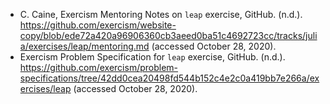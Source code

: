 - C. Caine, Exercism Mentoring Notes on `leap` exercise, GitHub. (n.d.). https://github.com/exercism/website-copy/blob/ede72a420a96906360cb3aeed0ba51c4692723cc/tracks/julia/exercises/leap/mentoring.md (accessed October 28, 2020).
- Exercism Problem Specification for `leap` exercise, GitHub. (n.d.). https://github.com/exercism/problem-specifications/tree/42dd0cea20498fd544b152c4e2c0a419bb7e266a/exercises/leap (accessed October 28, 2020).
